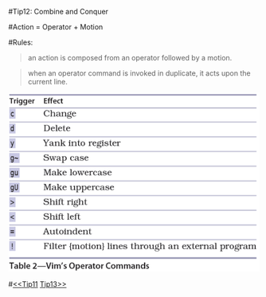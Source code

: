 #Tip12: Combine and Conquer  
  
#Action = Operator + Motion  
  
#Rules:  
>an action is composed from an operator followed by a motion.  
  
>when an operator command is invoked in duplicate, it acts upon the current line.  
  
![tip12](images/tip12.png)  
  
#[<<Tip11](tip11.md) [Tip13>>](tip13.md)
